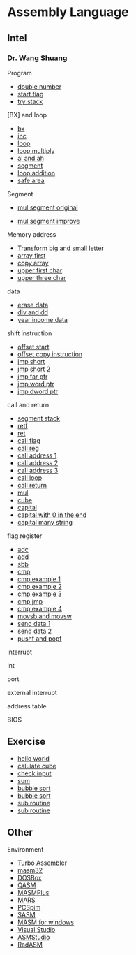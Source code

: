 # Assembly Language

## Intel

### Dr. Wang Shuang

Program

* [double number](./src/wang/01-double-numb.asm)
* [start flag](./src/wang/02-start-flag.asm)
* [try stack](./src/wang/03-try-stack.asm)

[BX] and loop

* [bx](./src/wang/04-bx.asm)
* [inc](./src/wang/05-inc.asm)
* [loop](./src/wang/06-loop.asm)
* [loop multiply](./src/wang/07-loop-mul.asm)
* [al and ah](./src/wang/08-al-ah.asm)
* [segment](./src/wang/09-seg.asm)
* [loop addition](./src/wang/10-loop-add.asm)
* [safe area](./src/wang/11-safe-area.asm)

Segment

* [mul segment original](./src/wang/12-mul-seg-original.asm)

* [mul segment improve](./src/wang/13-mul-seg-improve.asm)

Memory address

* [Transform big and small letter](./src/wang/14-big-small-letter.asm)
* [array first](./src/wang/15-array-try.asm)
* [copy array](./src/wang/16-copy-array.asm)
* [upper first char](./src/wang/17-upper-first-char.asm)
* [upper three char](./src/wang/18-upper-three-first-char.asm)

data

* [erase data](./src/wang/18-upper-three-first-char.asm)
* [div and dd](./src/wang/20-div-dd.asm)
* [year income data](./src/wang/21-year-income.asm)

shift instruction

* [offset start](./src/wang/22-offset-start.asm)
* [offset copy instruction](./src/wang/23-offset-cp-instruct.asm)
* [jmp short](./src/wang/24-jmp-short.asm)
* [jmp short 2](./src/25-jmp-short-2.asm)
* [jmp far ptr](./src/wang/26-jmp-far-ptr.asm)
* [jmp word ptr](./src/wang/27-jmp-word-ptr.asm)
* [jmp dword ptr](./src/wang/28-jmp-dword-ptr.asm)

call and return

* [segment stack](./src/wang/29-seg-stack.asm)
* [retf](./src/wang/30-retf.asm)
* [ret](./src/wang/31-ret.asm)
* [call flag](./src/wang/32-call-flag.asm)
* [call reg](./src/wang/33-call-reg.asm)
* [call address 1](./src/wang/34-call-address.asm)
* [call address 2](./src/wang/35-call-address-2.asm)
* [call address 3](./src/wang/36-call-address-3.asm)
* [call loop](./src/wang/37-call-loop.asm)
* [call return](./src/wang/38-call-ret.asm)
* [mul](./src/wang/39-mul-begin.asm)
* [cube](./src/wang/40-cube.asm)
* [capital](./src/wang/41-capital.asm)
* [capital with 0 in the end](./src/wang/42-capital-with-0-end.asm)
* [capital many string](./src/wang/43-capital-many-string.asm)

flag register

* [adc](./src/wang/44-adc-begin.asm)
* [add](./src/wang/45-add-128.asm)
* [sbb](./src/wang/46-sbb.asm)
* [cmp](./src/wang/47-cmp.asm)
* [cmp example 1](./src/wang/50-cmp-example-1.asm)
* [cmp example 2](./src/wang/49-cmp-example-2.asm)
* [cmp example 3](./src/wang/48-cmp-example-3.asm)
* [cmp jmp](./src/wang/51-cmp-j.asm)
* [cmp example 4](./src/wang/52-cmp-example-4.asm)
* [movsb and movsw](./src/wang/53-movsb-movsw.asm)
* [send data 1](./src/wang/54-send-data.asm)
* [send data 2](./src/wang/55-send-data-2.asm)
* [pushf and popf](./src/wang/56-pushf-popf.asm)

interrupt

int

port

external interrupt

address table

BIOS







## Exercise

* [hello world](./src/01print-hello.asm)
* [calulate cube](./src/02cube-of-input.asm)
* [check input](./src/03input-error.asm)
* [sum](./src/04sum-1-to-100.asm)
* [bubble sort](./src/05bubble-sort-1.asm)
* [bubble sort](./src/06bubble-sort-2.asm)
* [sub routine](./src/07subroutine.asm)
* [sub routine](./src/08stack-protect.asm)

## Other

Environment

* [Turbo Assembler](./environment/tasm.md)
* [masm32](./environment/masm32.md) 
* [DOSBox](./environment/DOSBox.md)
* [QASM](./environment/QASM.md)
* [MASMPlus](./environment/MASMPlus.md)
* [MARS](./environment/MARS.md)
* [PCSpim](./environment/PCSpim.md) 
* [SASM](./environment/SASM.md)
* [MASM for windows](./environment/MASM-for-windows.md)
* [Visual Studio](./environment/visual-studio.md)
* [ASMStudio](./environment/ASMStudio.md)
* [RadASM](./environment/RadASM.md)

